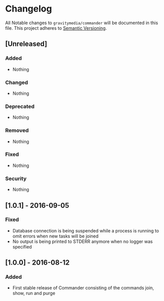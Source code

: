 # Changelog
All Notable changes to `gravitymedia/commander` will be documented in this file.
This project adheres to [Semantic Versioning](http://semver.org/).

## [Unreleased]
### Added
- Nothing

### Changed 
- Nothing

### Deprecated
- Nothing

### Removed
- Nothing

### Fixed
- Nothing

### Security
- Nothing

## [1.0.1] - 2016-09-05
### Fixed
- Database connection is being suspended while a process is running to omit errors when new tasks will be joined
- No output is being printed to STDERR anymore when no logger was specified

## [1.0.0] - 2016-08-12
### Added
- First stable release of Commander consisting of the commands join, show, run and purge
